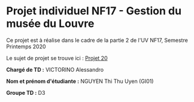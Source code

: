 # Projet individuel NF17 - Gestion du musée du Louvre

Ce projet est à réalise dans le cadre de la partie 2 de l'UV NF17, Semestre Printemps 2020

Le sujet de projet se trouve ici : [Projet 20](https://librecours.net/dawa/projets-2020-II/co/louvre.html)

**Chargé de TD :** VICTORINO Alessandro

**Nom et prénom d'étudiante :** NGUYEN Thi Thu Uyen (GI01)

**Groupe TD :** D3
